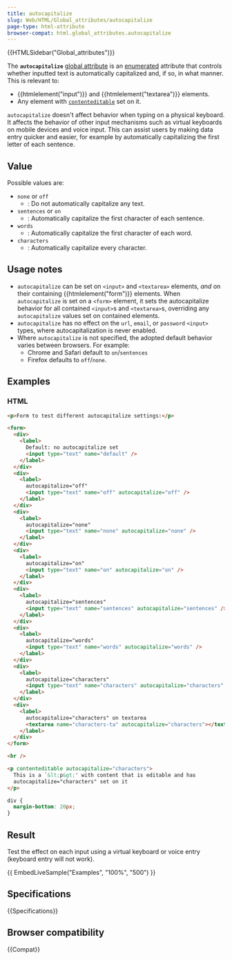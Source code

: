 ```yaml
---
title: autocapitalize
slug: Web/HTML/Global_attributes/autocapitalize
page-type: html-attribute
browser-compat: html.global_attributes.autocapitalize
---
```


{{HTMLSidebar("Global_attributes")}}

The **`autocapitalize`** [global attribute](/en-US/docs/Web/HTML/Global_attributes) is an [enumerated](/en-US/docs/Glossary/Enumerated) attribute that controls whether inputted text is automatically capitalized and, if so, in what manner. This is relevant to:

- {{htmlelement("input")}} and {{htmlelement("textarea")}} elements.
- Any element with [`contenteditable`](/en-US/docs/Web/HTML/Global_attributes/contenteditable) set on it.

`autocapitalize` doesn't affect behavior when typing on a physical keyboard. It affects the behavior of other input mechanisms such as virtual keyboards on mobile devices and voice input. This can assist users by making data entry quicker and easier, for example by automatically capitalizing the first letter of each sentence.

## Value

Possible values are:

- `none` or `off`
  - : Do not automatically capitalize any text.
- `sentences` or `on`
  - : Automatically capitalize the first character of each sentence.
- `words`
  - : Automatically capitalize the first character of each word.
- `characters`
  - : Automatically capitalize every character.

## Usage notes

- `autocapitalize` can be set on `<input>` and `<textarea>` elements, _and_ on their containing {{htmlelement("form")}} elements. When `autocapitalize` is set on a `<form>` element, it sets the autocapitalize behavior for all contained `<input>`s and `<textarea>`s, overriding any `autocapitalize` values set on contained elements.
- `autocapitalize` has no effect on the `url`, `email`, or `password` `<input>` types, where autocapitalization is never enabled.
- Where `autocapitalize` is not specified, the adopted default behavior varies between browsers. For example:
  - Chrome and Safari default to `on`/`sentences`
  - Firefox defaults to `off`/`none`.

## Examples

### HTML

```html
<p>Form to test different autocapitalize settings:</p>

<form>
  <div>
    <label>
      Default: no autocapitalize set
      <input type="text" name="default" />
    </label>
  </div>
  <div>
    <label>
      autocapitalize="off"
      <input type="text" name="off" autocapitalize="off" />
    </label>
  </div>
  <div>
    <label>
      autocapitalize="none"
      <input type="text" name="none" autocapitalize="none" />
    </label>
  </div>
  <div>
    <label>
      autocapitalize="on"
      <input type="text" name="on" autocapitalize="on" />
    </label>
  </div>
  <div>
    <label>
      autocapitalize="sentences"
      <input type="text" name="sentences" autocapitalize="sentences" />
    </label>
  </div>
  <div>
    <label>
      autocapitalize="words"
      <input type="text" name="words" autocapitalize="words" />
    </label>
  </div>
  <div>
    <label>
      autocapitalize="characters"
      <input type="text" name="characters" autocapitalize="characters" />
    </label>
  </div>
  <div>
    <label>
      autocapitalize="characters" on textarea
      <textarea name="characters-ta" autocapitalize="characters"></textarea>
    </label>
  </div>
</form>

<hr />

<p contenteditable autocapitalize="characters">
  This is a `&lt;p&gt;' with content that is editable and has
  autocapitalize="characters" set on it
</p>
```

```css hidden
div {
  margin-bottom: 20px;
}
```

## Result

Test the effect on each input using a virtual keyboard or voice entry (keyboard entry will not work).

{{ EmbedLiveSample("Examples", "100%", "500") }}

## Specifications

{{Specifications}}

## Browser compatibility

{{Compat}}
